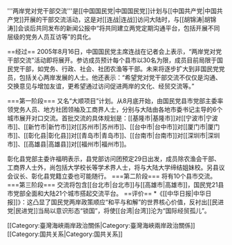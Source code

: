 '''两岸党对党干部交流'''是[[中国国民党|中国国民党]]计划与[[中国共产党|中国共产党]]开展的干部交流活动，这是对[[连战|连战]]访问大陆时，与[[胡锦涛|胡锦涛]]会谈后共同发布的新闻公报中“将共同建立两党定期沟通平台，包括开展不同层级的党务人员互访等”的具化。

==经过==
2005年8月16日，中国国民党主席连战在记者会上表示，“两岸党对党干部交流”活动即将展开。参访成员预计每个县市以30名为限，成员目前局限于国民党干部，如党务、行政、社会、社团农渔等干部。未来将逐步扩大到非国民党党员，包括关心两岸发展的人士。他还表示：“希望党对党干部交流不仅仅是沟通、交换意见与增加友谊，更希望通过访问促进两岸的文化、经贸交流等。” 

===第一阶段===
又名“大顺项目”计划。从8月底开始，由国民党县市党部主委率领党务人员、地方社团领袖及工商界人士，分别与大陆由各地市委书记主导的6个城市展开对口交流。首批交流的具体规划是：[[基隆市|基隆市]]对[[宁波市|宁波市]]、[[新竹市|新竹市]]对[[苏州市|苏州市]]、[[台中市|台中市]]对[[厦门市|厦门市]]、[[彰化县|彰化县]]对[[青岛市|青岛市]]、[[台南市|台南市]]对[[深圳市|深圳市]]、[[高雄县|高雄县]]对[[福州市|福州市]]。

彰化县党部主委许福明表示，县党部访问团预定29日出发，成员除农渔会干部、工商界人士外，尚包括大学校长等学术界人士，将与大陆大学缔结姐妹校。另县议会议长、彰化县党籍立委也可能随行。
===第二阶段===
将有10个县市交流。
===第三阶段===
交流将包含[[台北市|台北市]]与[[高雄市|高雄市]]，国民党21县市党部全面和大陆21个城市搭起交流平台。
==评价==
*《[[中华日报|中华日报]]》：这凸显了国民党两岸政策顺应“和平与和解”的世界核心价值，反衬出[[民进党|民进党]]当局以意识形态“锁国”，将使[[台湾|台湾]]沦为“国际经贸孤儿”。

[[Category:臺灣海峽兩岸政治關係|Category:臺灣海峽兩岸政治關係]]
[[Category:国共关系|Category:国共关系]]